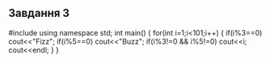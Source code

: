 ## Завдання 3
#include <iostream>
using namespace std;
int main()
{
  for(int i=1;i<101;i++)
  {
      if(i%3==0) cout<<"Fizz";
      if(i%5==0) cout<<"Buzz";
      if(i%3!=0 && i%5!=0) cout<<i;
      cout<<endl;
  }
}
